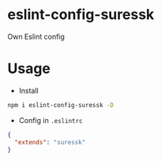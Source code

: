 # eslint-config-suressk

Own Eslint config

# Usage

- Install

```bash
npm i eslint-config-suressk -D
```

- Config in `.eslintrc`

```json
{
  "extends": "suressk"
}
```
